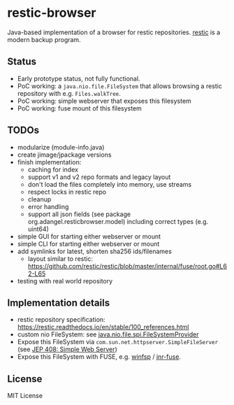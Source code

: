 # restic-browser

Java-based implementation of a browser for restic repositories.
[restic](https://restic.net/) is a modern backup program.

## Status

* Early prototype status, not fully functional.
* PoC working: a `java.nio.file.FileSystem` that allows browsing a restic repository with e.g. `Files.walkTree`.
* PoC working: simple webserver that exposes this filesystem
* PoC working: fuse mount of this filesystem

## TODOs

* modularize (module-info.java)
* create jimage/jpackage versions
* finish implementation:
  * caching for index
  * support v1 and v2 repo formats and legacy layout
  * don't load the files completely into memory, use streams
  * respect locks in restic repo
  * cleanup
  * error handling
  * support all json fields (see package org.adangel.resticbrowser.model) including correct types (e.g. uint64)
* simple GUI for starting either webserver or mount
* simple CLI for starting either webserver or mount
* add symlinks for latest, shorten sha256 ids/filenames
  * layout similar to restic: https://github.com/restic/restic/blob/master/internal/fuse/root.go#L62-L65
* testing with real world repository

## Implementation details

* restic repository specification: <https://restic.readthedocs.io/en/stable/100_references.html>
* custom nio FileSystem: see [java.nio.file.spi.FileSystemProvider](https://docs.oracle.com/en/java/javase/21/docs/api/java.base/java/nio/file/spi/FileSystemProvider.html)
* Expose this FileSystem via `com.sun.net.httpserver.SimpleFileServer`
  (see [JEP 408: Simple Web Server](https://openjdk.org/jeps/408))
* Expose this FileSystem with FUSE, e.g. [winfsp](https://winfsp.dev/doc/Known-File-Systems/)
  / [jnr-fuse](https://github.com/SerCeMan/jnr-fuse).

## License

MIT License
